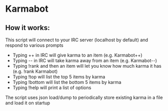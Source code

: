 # Karmabot

## How it works:
This script will connect to your IRC server (localhost by default) and respond to various prompts
- Typing ++ in IRC will give karma to an item (e.g. Karmabot++)
- Typing -- in IRC will take karma away from an item (e.g. Karmabot--)
- Typing !rank and then an item will let you know how much karma it has (e.g. !rank Karmabot)
- Typing !top will list the top 5 items by karma
- Typing !bottom will list the bottom 5 items by karma
- Typing !help will print a list of options

The script uses json load/dump to periodically store existing karma in a file and load it on startup

